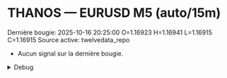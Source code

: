 # THANOS — EURUSD M5 (auto/15m)
Dernière bougie: 2025-10-16 20:25:00  O=1.16923  H=1.16941  L=1.16915  C=1.16915
Source active: twelvedata_repo

- Aucun signal sur la dernière bougie.

<details><summary>Debug</summary>

- TD_API_KEY manquant.

</details>